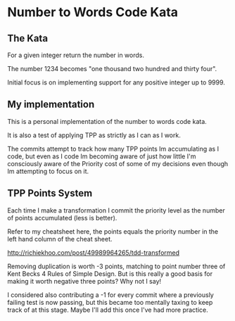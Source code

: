 Number to Words Code Kata
=========================

The Kata
--------

For a given integer return the number in words.

The number 1234 becomes "one thousand two hundred and thirty four".

Initial focus is on implementing support for any positive integer up to 9999.

My implementation
-----------------
This is a personal implementation of the number to words code kata.

It is also a test of applying TPP as strictly as I can as I work.

The commits attempt to track how many TPP points Im accumulating as I code, but even as I code Im becoming aware of just how little I'm consciously aware of the Priority cost of some of my decisions even though Im attempting to focus on it.

TPP Points System
-----------------

Each time I make a transformation I commit the priority level as the number of points accumulated (less is better).

Refer to my cheatsheet here, the points equals the priority number in the left hand column of the cheat sheet.

http://richiekhoo.com/post/49989964265/tdd-transformed

Removing duplication is worth -3 points, matching to point number three of Kent Becks 4 Rules of Simple Design. But is this really a good basis for making it worth negative three points? Why not I say!

I considered also contributing a -1 for every commit where a previously failing test is now passing, but this became too mentally taxing to keep track of at this stage. Maybe I'll add this once I've had more practice.
